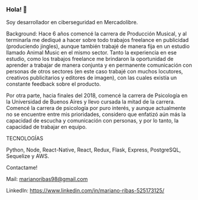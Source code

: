 ### Hola! 👋

Soy desarrollador en ciberseguridad en Mercadolibre.

Background:
Hace 6 años comencé la carrera de Producción Musical, y al terminarla me dediqué a hacer sobre todo trabajos freelance en publicidad (produciendo jingles), aunque también trabajé de manera fija en un estudio llamado Animal Music en el mismo sector. Tanto la experiencia en ese estudio, como los trabajos freelance me brindaron la oportunidad de aprender a trabajar de manera conjunta y en permanente comunicación con personas de otros sectores (en este caso trabajé con muchos locutores, creativos publicitarios y editores de imagen), con las cuales existía un constante feedback sobre el producto.

Por otra parte, hacia finales del 2018, comencé la carrera de Psicología en la Universidad de Buenos Aires y llevo cursada la mitad de la carrera.
Comencé la carrera de psicología por puro interés, y aunque actualmente no se encuentre entre mis prioridades, considero que enfatizó aún más la capacidad de escucha y comunicación con personas, y por lo tanto, la capacidad de trabajar en equipo.


TECNOLOGÍAS

Python, Node, React-Native, React, Redux, Flask, Express, PostgreSQL, Sequelize y AWS.


Contactame!

Mail: marianoribas98@gmail.com

LinkedIn: https://www.linkedin.com/in/mariano-ribas-525173125/

<!--
**MarianoRibas/MarianoRibas** is a ✨ _special_ ✨ repository because its `README.md` (this file) appears on your GitHub profile.

Here are some ideas to get you started:

- 🔭 I’m currently working on ...
- 🌱 I’m currently learning ...
- 👯 I’m looking to collaborate on ...
- 🤔 I’m looking for help with ...
- 💬 Ask me about ...
- 📫 How to reach me: ...
- 😄 Pronouns: ...
- ⚡ Fun fact: ...
-->

